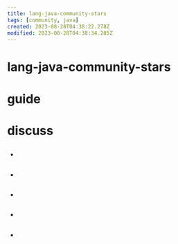 ```yaml
---
title: lang-java-community-stars
tags: [community, java]
created: 2023-08-28T04:38:22.278Z
modified: 2023-08-28T04:38:34.285Z
---
```


# lang-java-community-stars

# guide

# discuss
- ## 

- ## 

- ## 

- ## 

- ## 
